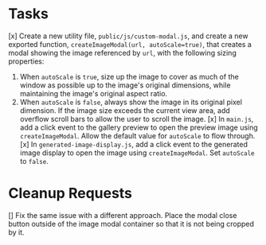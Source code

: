 # Tasks
[x] Create a new utility file, `public/js/custom-modal.js`, and create a new exported function, `createImageModal(url, autoScale=true)`, that creates a modal showing the image referenced by `url`, with the following sizing properties:
1. When `autoScale` is `true`, size up the image to cover as much of the window as possible up to the image's original dimensions, while maintaining the image's original aspect ratio.
2. When `autoScale` is `false`, always show the image in its original pixel dimension. If the image size exceeds the current view area, add overflow scroll bars to allow the user to scroll the image.
[x] In `main.js`, add a click event to the gallery preview to open the preview image using `createImageModal`. Allow the default value for `autoScale` to flow through.
[x] In `generated-image-display.js`, add a click event to the generated image display to open the image using `createImageModal`. Set `autoScale` to `false`.

# Cleanup Requests
[] Fix the same issue with a different approach. Place the modal close button outside of the image modal container so that it is not being cropped by it.